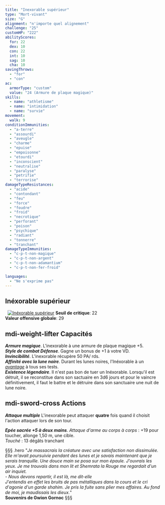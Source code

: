 ```yaml
---
title: "Inexorable supérieur"
type: "Mort-vivant"
size: "G"
alignment: "n'importe quel alignement"
challenge: "25"
customHP: "222"
abilityScores:
  for: 22
  dex: 10
  con: 22
  int: 10
  sag: 10
  cha: 10
savingThrows:
  - "for"
  - "con"
ac:
  armorType: "custom"
  value: "24 (Armure de plaque magique)"
skills:
  - name: "athletisme"
  - name: "intimidation"
  - name: "survie"
movement:
  walk: 9
conditionImmunities:
  - "a-terre"
  - "assourdi"
  - "aveugle"
  - "charme"
  - "epuise"
  - "empoisonne"
  - "etourdi"
  - "inconscient"
  - "neutralise"
  - "paralyse"
  - "petrifie"
  - "terrorise"
damageTypeResistances:
  - "acide"
  - "contondant"
  - "feu"
  - "force"
  - "foudre"
  - "froid"
  - "necrotique"
  - "perforant"
  - "poison"
  - "psychique"
  - "radiant"
  - "tonnerre"
  - "tranchant"
damageTypeImmunities:
  - "c-p-t-non-magique"
  - "c-p-t-non-argent"
  - "c-p-t-non-adamantium"
  - "c-p-t-non-fer-froid"

languages:
  - "Ne s'exprime pas"
---
```

## Inéxorable supérieur
&nbsp;
[![Inéxorable supérieur](https://www.douaratil.fr/illustrations/mort-vivant/inexorablem.png)](https://www.douaratil.fr/illustrations/mort-vivant/inexorable.jpg)
**Seuil de critique**: 22      
**Valeur offensive globale**: 29   
## <v-icon>mdi-weight-lifter</v-icon> Capacités
_**Armure magique**_. L'inexorable à une armure de plaque magique +5.  
_**Style de combat Défense**_. Gagne un bonus de +1 à votre VD.  
_**Invincibilité**_. L'inexorable récupère 50 PA/ rds.   
_**Affinité avec la lune noire**_. Durant les lunes noires, l'Inéxorable à un [_avantage_](/utiliser-les-caracteristiques/#avantage-et-desavantage) à tous ses tests.  
_**Existence légendaire**_. Il n'est pas bon de tuer un Inéxorable. Lorsqu'il est détruit, il se reconstitue dans son sactuaire en 3d6 jours et pour le vaincre définitivement, il faut le battre et le détruire dans son sanctuaire une nuit de lune noire.   


## <v-icon>mdi-sword-cross</v-icon> Actions
_**Attaque multiple**_ L'inexorable peut attaquer **quatre** fois quand il choisit l'action attaquer lors de son tour.  

_**Epée sacrée +5 à deux mains**_. _Attaque d'arme au corps à corps_ : +19 pour toucher, allonge 1,50 m, une cible.  
_Touché_ : 13 dégâts tranchant  

§§§ .hero
"*Je massacrais la créature avec une satisfaction non dissimulée. Elle m'avait poursuivie pendant des lunes et je savais maintenant que je serais tranquille. Une douce main se posa sur mon épaule. J'ouvrais les yeux. Je me trouvais dans mon lit et Shemrata la Rouge me regardait d'un air inquiet.*   
*- Nous devons repartir, il est là, me dit-elle*  
*J'entendis en effet les bruits de pas métalliques dans la cours et le cri d'agonie d'un garde shahim. Je pris la fuite sans plier mes affaires. Au fond de moi, je maudissais les dieux.*"        
**Souvenirs de Gwion Gornoc**
§§§
